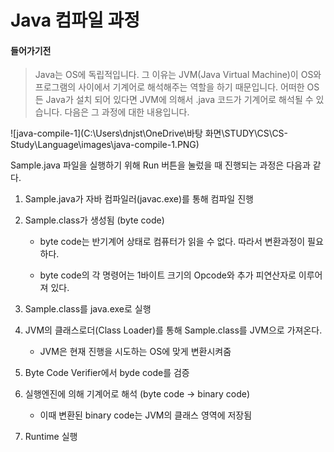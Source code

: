 # Java 컴파일 과정

#### 들어가기전

> Java는 OS에 독립적입니다. 그 이유는 JVM(Java Virtual Machine)이 OS와 프로그램의 사이에서 기계어로 해석해주는 역할을 하기 때문입니다. 어떠한 OS든 Java가 설치 되어 있다면 JVM에 의해서 .java 코드가 기계어로 해석될 수 있습니다. 다음은 그 과정에 대한 내용입니다.

![java-compile-1](C:\Users\dnjst\OneDrive\바탕 화면\STUDY\CS\CS-Study\Language\images\java-compile-1.PNG)

Sample.java 파일을 실행하기 위해 Run 버튼을 눌렀을 때 진행되는 과정은 다음과 같다.

1. Sample.java가 자바 컴파일러(javac.exe)를 통해 컴파일 진행

2. Sample.class가 생성됨 (byte code)

   - byte code는 반기계어 상태로 컴퓨터가 읽을 수 없다. 따라서 변환과정이 필요하다.

   - byte code의 각 명령어는 1바이트 크기의 Opcode와 추가 피연산자로 이루어져 있다.

3. Sample.class를 java.exe로 실행

4. JVM의 클래스로더(Class Loader)를 통해 Sample.class를 JVM으로 가져온다. 

   - JVM은 현재 진행을 시도하는 OS에 맞게 변환시켜줌

5. Byte Code Verifier에서 byde code를 검증

6. 실행엔진에 의해 기계어로 해석 (byte code -> binary code)

   - 이때 변환된 binary code는 JVM의 클래스 영역에 저장됨

7. Runtime 실행

